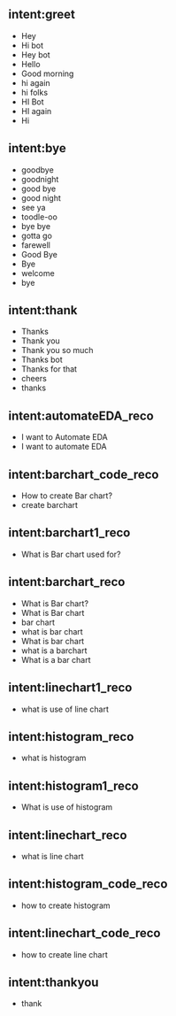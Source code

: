 ## intent:greet
- Hey
- Hi bot
- Hey bot
- Hello
- Good morning
- hi again
- hi folks
- HI Bot
- HI again
- Hi

## intent:bye
- goodbye
- goodnight
- good bye
- good night
- see ya
- toodle-oo
- bye bye
- gotta go
- farewell
- Good Bye
- Bye
- welcome
- bye

## intent:thank
- Thanks
- Thank you
- Thank you so much
- Thanks bot
- Thanks for that
- cheers
- thanks

## intent:automateEDA_reco
- I want to Automate EDA
- I want to automate EDA

## intent:barchart_code_reco
- How to create Bar chart?
- create barchart

## intent:barchart1_reco
- What is Bar chart used for?

## intent:barchart_reco
- What is Bar chart?
- What is Bar chart
- bar chart
- what is bar chart
- What is bar chart
- what is a barchart
- What is a bar chart

## intent:linechart1_reco
- what is use of line chart

## intent:histogram_reco
- what is histogram

## intent:histogram1_reco
- What is use of histogram

## intent:linechart_reco
- what is line chart

## intent:histogram_code_reco
- how to create histogram

## intent:linechart_code_reco
- how to create line chart

## intent:thankyou
- thank
